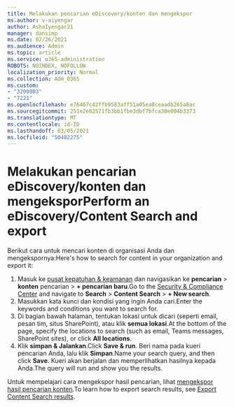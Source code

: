 ```yaml
---
title: Melakukan pencarian eDiscovery/konten dan mengekspor
ms.author: v-aiyengar
author: AshaIyengar21
manager: dansimp
ms.date: 02/26/2021
ms.audience: Admin
ms.topic: article
ms.service: o365-administration
ROBOTS: NOINDEX, NOFOLLOW
localization_priority: Normal
ms.collection: Adm_O365
ms.custom:
- "3200003"
- "7221"
ms.openlocfilehash: e76467c42ffb9583aff51a05ea8ceaadb265a8ac
ms.sourcegitcommit: 251e2e82571fb3bb1fbe3dbf7bfca30e004b3373
ms.translationtype: MT
ms.contentlocale: id-ID
ms.lasthandoff: 03/05/2021
ms.locfileid: "50482275"
---
```

# <a name="perform-an-ediscoverycontent-search-and-export"></a><span data-ttu-id="8249b-102">Melakukan pencarian eDiscovery/konten dan mengekspor</span><span class="sxs-lookup"><span data-stu-id="8249b-102">Perform an eDiscovery/Content Search and export</span></span>

<span data-ttu-id="8249b-103">Berikut cara untuk mencari konten di organisasi Anda dan mengekspornya:</span><span class="sxs-lookup"><span data-stu-id="8249b-103">Here's how to search for content in your organization and export it:</span></span>

1. <span data-ttu-id="8249b-104">Masuk ke [pusat kepatuhan & keamanan](https://go.microsoft.com/fwlink/?linkid=2086958) dan navigasikan ke **pencarian**  >  **konten** pencarian  >  **+ pencarian baru**.</span><span class="sxs-lookup"><span data-stu-id="8249b-104">Go to the [Security & Compliance Center](https://go.microsoft.com/fwlink/?linkid=2086958) and navigate to **Search** > **Content Search** > **+ New search**.</span></span>
1. <span data-ttu-id="8249b-105">Masukkan kata kunci dan kondisi yang ingin Anda cari.</span><span class="sxs-lookup"><span data-stu-id="8249b-105">Enter the keywords and conditions you want to search for.</span></span>
1. <span data-ttu-id="8249b-106">Di bagian bawah halaman, tentukan lokasi untuk dicari (seperti email, pesan tim, situs SharePoint), atau klik **semua lokasi**.</span><span class="sxs-lookup"><span data-stu-id="8249b-106">At the bottom of the page, specify the locations to search (such as email, Teams messages, SharePoint sites), or click **All locations**.</span></span>
1. <span data-ttu-id="8249b-107">Klik **simpan & Jalankan**.</span><span class="sxs-lookup"><span data-stu-id="8249b-107">Click **Save & run**.</span></span> <span data-ttu-id="8249b-108">Beri nama pada kueri pencarian Anda, lalu klik **Simpan**.</span><span class="sxs-lookup"><span data-stu-id="8249b-108">Name your search query, and then click **Save**.</span></span> <span data-ttu-id="8249b-109">Kueri akan berjalan dan memperlihatkan hasilnya kepada Anda.</span><span class="sxs-lookup"><span data-stu-id="8249b-109">The query will run and show you the results.</span></span>

<span data-ttu-id="8249b-110">Untuk mempelajari cara mengekspor hasil pencarian, lihat [mengekspor hasil pencarian konten](https://go.microsoft.com/fwlink/?linkid=2102118).</span><span class="sxs-lookup"><span data-stu-id="8249b-110">To learn how to export search results, see [Export Content Search results](https://go.microsoft.com/fwlink/?linkid=2102118).</span></span>

